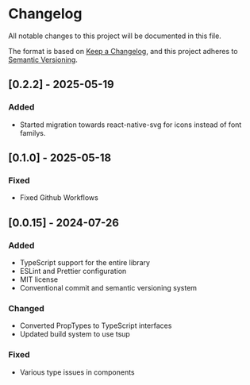# Changelog

All notable changes to this project will be documented in this file.

The format is based on [Keep a Changelog](https://keepachangelog.com/en/1.0.0/),
and this project adheres to [Semantic Versioning](https://semver.org/spec/v2.0.0.html).

## [0.2.2] - 2025-05-19

### Added

 - Started migration towards react-native-svg for icons instead of font familys.

## [0.1.0] - 2025-05-18

### Fixed

- Fixed Github Workflows

## [0.0.15] - 2024-07-26

### Added

- TypeScript support for the entire library
- ESLint and Prettier configuration
- MIT license
- Conventional commit and semantic versioning system

### Changed

- Converted PropTypes to TypeScript interfaces
- Updated build system to use tsup

### Fixed

- Various type issues in components